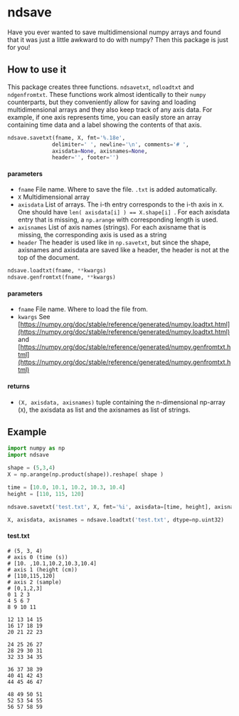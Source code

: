 # ndsave
Have you ever wanted to save multidimensional numpy arrays and found that it was just a little awkward to do with numpy? Then this package is just for you!

## How to use it
 This package creates three functions. `ndsavetxt`, `ndloadtxt` and `ndgenfromtxt`. These functions work almost identically to their `numpy` counterparts, but they conveniently allow for saving and loading multidimensional arrays and they also keep track of any axis data. For example, if one axis represents time, you can easily store an array containing time data and a label showing the contents of that axis.

```python
ndsave.savetxt(fname, X, fmt='%.18e',
              delimiter=' ', newline='\n', comments='# ', 
              axisdata=None, axisnames=None,
              header='', footer='')
```
#### parameters
- `fname` File name. Where to save the file. `.txt` is added automatically.
- `X` Multidimensional array
- `axisdata` List of arrays. The i-th entry corresponds to the i-th axis in `X`. One should have `len( axisdata[i] ) == X.shape[i] `. For each axisdata entry that is missing, a `np.arange` with corresponding length is used.
- `axisnames` List of axis names (strings). For each axisname that is missing, the corresponding axis is used as a string
- `header` The header is used like in `np.savetxt`, but since the shape, axisnames and axisdata are saved like a header, the header is not at the top of the document.

```python
ndsave.loadtxt(fname, **kwargs)
ndsave.genfromtxt(fname, **kwargs)
```
#### parameters
- `fname` File name. Where to load the file from.
- `kwargs` See [https://numpy.org/doc/stable/reference/generated/numpy.loadtxt.html](https://numpy.org/doc/stable/reference/generated/numpy.loadtxt.html) and [https://numpy.org/doc/stable/reference/generated/numpy.genfromtxt.html](https://numpy.org/doc/stable/reference/generated/numpy.genfromtxt.html)
#### returns
- `(X, axisdata, axisnames)` tuple containing the n-dimensional np-array (`X`), the axisdata as list and the axisnames as list of strings.


## Example
```python
import numpy as np
import ndsave

shape = (5,3,4)
X = np.arange(np.product(shape)).reshape( shape )

time = [10.0, 10.1, 10.2, 10.3, 10.4]
height = [110, 115, 120]

ndsave.savetxt('test.txt', X, fmt='%i', axisdata=[time, height], axisnames=['time (s)', 'height (cm)', 'sample'])

X, axisdata, axisnames = ndsave.loadtxt('test.txt', dtype=np.uint32)
```
#### test.txt
```
# (5, 3, 4)
# axis 0 (time (s))
# [10. ,10.1,10.2,10.3,10.4]
# axis 1 (height (cm))
# [110,115,120]
# axis 2 (sample)
# [0,1,2,3]
0 1 2 3 
4 5 6 7 
8 9 10 11 

12 13 14 15 
16 17 18 19 
20 21 22 23 

24 25 26 27 
28 29 30 31 
32 33 34 35 

36 37 38 39 
40 41 42 43 
44 45 46 47 

48 49 50 51 
52 53 54 55 
56 57 58 59  
```
